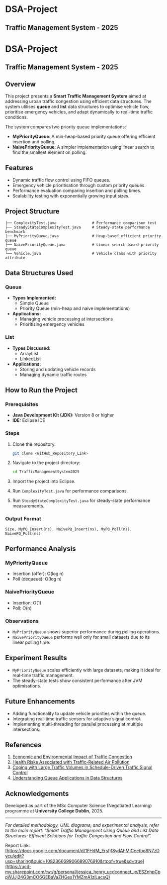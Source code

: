 # DSA-Project
## Traffic Management System - 2025

# DSA-Project

## Traffic Management System - 2025

## Overview

This project presents a **Smart Traffic Management System** aimed at addressing urban traffic congestion using efficient data structures. The system utilises **queue** and **list** data structures to optimise vehicle flow, prioritise emergency vehicles, and adapt dynamically to real-time traffic conditions. 

The system compares two priority queue implementations:

- **MyPriorityQueue**: A min-heap-based priority queue offering efficient insertion and polling.
- **NaivePriorityQueue**: A simpler implementation using linear search to find the smallest element on polling.

## Features

- Dynamic traffic flow control using FIFO queues.
- Emergency vehicle prioritisation through custom priority queues.
- Performance evaluation comparing insertion and polling times.
- Scalability testing with exponentially growing input sizes.

## Project Structure

```
├── ComplexityTest.java                # Performance comparison test
├── SteadyStateComplexityTest.java     # Steady-state performance benchmark
├── MyPriorityQueue.java               # Heap-based efficient priority queue
├── NaivePriorityQueue.java            # Linear search-based priority queue
└── Vehicle.java                       # Vehicle class with priority attribute
```

## Data Structures Used

### Queue
- **Types Implemented:**
  - Simple Queue
  - Priority Queue (min-heap and naive implementations)
- **Applications:**
  - Managing vehicle processing at intersections
  - Prioritising emergency vehicles

### List
- **Types Discussed:**
  - ArrayList
  - LinkedList
- **Applications:**
  - Storing and updating vehicle records
  - Managing dynamic traffic routes

## How to Run the Project

### Prerequisites
- **Java Development Kit (JDK):** Version 8 or higher
- **IDE:** Eclipse IDE

### Steps

1. Clone the repository:
   ```bash
   git clone <GitHub_Repository_Link>
   ```

2. Navigate to the project directory:
   ```bash
   cd TrafficManagementSystem2025
   ```

3. Import the project into Eclipse.
4. Run `ComplexityTest.java` for performance comparisons.
5. Run `SteadyStateComplexityTest.java` for steady-state performance measurements.

### Output Format

```
Size, MyPQ_Insert(ns), NaivePQ_Insert(ns), MyPQ_Poll(ns), NaivePQ_Poll(ns)
```

## Performance Analysis

### MyPriorityQueue
- Insertion (offer): O(log n)
- Poll (dequeue): O(log n)

### NaivePriorityQueue
- Insertion: O(1)
- Poll: O(n)

### Observations
- `MyPriorityQueue` shows superior performance during polling operations.
- `NaivePriorityQueue` performs well only for small datasets due to its linear polling time.

## Experiment Results

- `MyPriorityQueue` scales efficiently with large datasets, making it ideal for real-time traffic management.
- The steady-state tests show consistent performance after JVM optimisations.

## Future Enhancements

- Adding functionality to update vehicle priorities within the queue.
- Integrating real-time traffic sensors for adaptive signal control.
- Implementing multi-threading for parallel processing at multiple intersections.

## References

1. [Economic and Environmental Impact of Traffic Congestion](https://mej.researchcommons.org/home/vol49/iss2/18/)
2. [Health Risks Associated with Traffic-Related Air Pollution](https://ehjournal.biomedcentral.com/articles/10.1186/1476-069X-9-65)
3. [Coping with Large Traffic Volumes in Schedule-Driven Traffic Signal Control](https://arxiv.org/abs/1903.04278)
4. [Understanding Queue Applications in Data Structures](https://www.fynd.academy/blog/application-of-queue-in-data-structure)

## Acknowledgements

Developed as part of the MSc Computer Science (Negotiated Learning) programme at **University College Dublin**, 2025.

---

*For detailed methodology, UML diagrams, and experimental analysis, refer to the main report: "Smart Traffic Management Using Queue and List Data Structures: Efficient Solutions for Traffic Congestion and Flow Control".*




Report Link: [https://docs.google.com/document/d/1FHdM_Ersfjf8ydAhMiCeetbo8N7zDycu/edit?usp=sharing&ouid=108236669906689076910&rtpof=true&sd=true](https://ucd-my.sharepoint.com/:w:/g/personal/jessica_henry_ucdconnect_ie/ESZnhpCppWJJj24G3mCO6GEBaVaZHGes1YMZmA1zlLacsQ)

